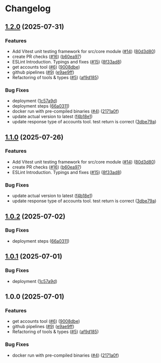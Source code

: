 # Changelog

## [1.2.0](https://github.com/baruchiro/actual-mcp/compare/v1.1.0...v1.2.0) (2025-07-31)


### Features

* Add Vitest unit testing framework for src/core module ([#14](https://github.com/baruchiro/actual-mcp/issues/14)) ([80d3d80](https://github.com/baruchiro/actual-mcp/commit/80d3d8028fec938ed06f03b60b234be19b3881d1))
* create PR checks ([#16](https://github.com/baruchiro/actual-mcp/issues/16)) ([b60ea97](https://github.com/baruchiro/actual-mcp/commit/b60ea973ddffc9b93a32679beb61d616decb0455))
* ESLint Introduction. Typings and fixes ([#15](https://github.com/baruchiro/actual-mcp/issues/15)) ([8f33ad8](https://github.com/baruchiro/actual-mcp/commit/8f33ad88c91ab3636fa95a53337cc8cc952a5773))
* get accounts tool ([#6](https://github.com/baruchiro/actual-mcp/issues/6)) ([9008dbe](https://github.com/baruchiro/actual-mcp/commit/9008dbe8a94e83b822f28a1c0190f281882b7fcc))
* github pipelines ([#9](https://github.com/baruchiro/actual-mcp/issues/9)) ([e9ae9ff](https://github.com/baruchiro/actual-mcp/commit/e9ae9ff2a53c19ba9065804c64fb257bfbc3a8f7))
* Refactoring of tools & types ([#5](https://github.com/baruchiro/actual-mcp/issues/5)) ([af9d185](https://github.com/baruchiro/actual-mcp/commit/af9d1850ca76315185f36331f758597f510a4528))


### Bug Fixes

* deployment ([1c57a9d](https://github.com/baruchiro/actual-mcp/commit/1c57a9d980bbf5724121763372a30a202e961273))
* deployment steps ([66a0311](https://github.com/baruchiro/actual-mcp/commit/66a0311dccfa8f1cdb47052c74e21f070c0e7863))
* docker run with pre-compiled binaries ([#4](https://github.com/baruchiro/actual-mcp/issues/4)) ([2171a0f](https://github.com/baruchiro/actual-mcp/commit/2171a0f5ccb2cd1ecc29affb86fb9ae6e3710200))
* update actual version to latest ([f4b18e1](https://github.com/baruchiro/actual-mcp/commit/f4b18e13329bbf78ef498e1e200ea51dae3f9d88))
* update response type of accounts tool. test return is correct ([3dbe79a](https://github.com/baruchiro/actual-mcp/commit/3dbe79a665a26acea6133812f36bf8a41ac60eae))

## [1.1.0](https://github.com/s-stefanov/actual-mcp/compare/v1.0.2...v1.1.0) (2025-07-26)


### Features

* Add Vitest unit testing framework for src/core module ([#14](https://github.com/s-stefanov/actual-mcp/issues/14)) ([80d3d80](https://github.com/s-stefanov/actual-mcp/commit/80d3d8028fec938ed06f03b60b234be19b3881d1))
* create PR checks ([#16](https://github.com/s-stefanov/actual-mcp/issues/16)) ([b60ea97](https://github.com/s-stefanov/actual-mcp/commit/b60ea973ddffc9b93a32679beb61d616decb0455))
* ESLint Introduction. Typings and fixes ([#15](https://github.com/s-stefanov/actual-mcp/issues/15)) ([8f33ad8](https://github.com/s-stefanov/actual-mcp/commit/8f33ad88c91ab3636fa95a53337cc8cc952a5773))


### Bug Fixes

* update actual version to latest ([f4b18e1](https://github.com/s-stefanov/actual-mcp/commit/f4b18e13329bbf78ef498e1e200ea51dae3f9d88))
* update response type of accounts tool. test return is correct ([3dbe79a](https://github.com/s-stefanov/actual-mcp/commit/3dbe79a665a26acea6133812f36bf8a41ac60eae))

## [1.0.2](https://github.com/s-stefanov/actual-mcp/compare/v1.0.1...v1.0.2) (2025-07-02)


### Bug Fixes

* deployment steps ([66a0311](https://github.com/s-stefanov/actual-mcp/commit/66a0311dccfa8f1cdb47052c74e21f070c0e7863))

## [1.0.1](https://github.com/s-stefanov/actual-mcp/compare/v1.0.0...v1.0.1) (2025-07-01)


### Bug Fixes

* deployment ([1c57a9d](https://github.com/s-stefanov/actual-mcp/commit/1c57a9d980bbf5724121763372a30a202e961273))

## 1.0.0 (2025-07-01)


### Features

* get accounts tool ([#6](https://github.com/s-stefanov/actual-mcp/issues/6)) ([9008dbe](https://github.com/s-stefanov/actual-mcp/commit/9008dbe8a94e83b822f28a1c0190f281882b7fcc))
* github pipelines ([#9](https://github.com/s-stefanov/actual-mcp/issues/9)) ([e9ae9ff](https://github.com/s-stefanov/actual-mcp/commit/e9ae9ff2a53c19ba9065804c64fb257bfbc3a8f7))
* Refactoring of tools & types ([#5](https://github.com/s-stefanov/actual-mcp/issues/5)) ([af9d185](https://github.com/s-stefanov/actual-mcp/commit/af9d1850ca76315185f36331f758597f510a4528))


### Bug Fixes

* docker run with pre-compiled binaries ([#4](https://github.com/s-stefanov/actual-mcp/issues/4)) ([2171a0f](https://github.com/s-stefanov/actual-mcp/commit/2171a0f5ccb2cd1ecc29affb86fb9ae6e3710200))
